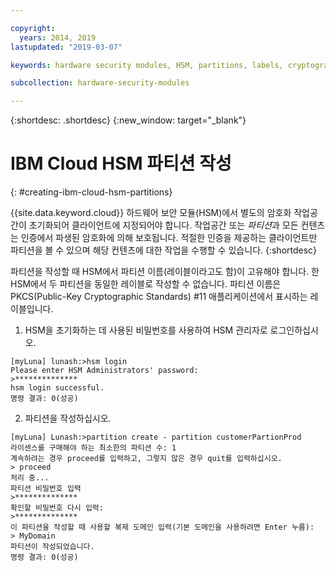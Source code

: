 ```yaml
---

copyright:
  years: 2014, 2019
lastupdated: "2019-03-07"

keywords: hardware security modules, HSM, partitions, labels, cryptographic, keys,

subcollection: hardware-security-modules

---
```


{:shortdesc: .shortdesc}
{:new_window: target="_blank"}

# IBM Cloud HSM 파티션 작성
{: #creating-ibm-cloud-hsm-partitions}

{{site.data.keyword.cloud}} 하드웨어 보안 모듈(HSM)에서 별도의 암호화 작업공간이 초기화되어 클라이언트에 지정되어야 합니다. 작업공간 또는 *파티션*과 모든 컨텐츠는 인증에서 파생된 암호화에 의해 보호됩니다. 적절한 인증을 제공하는 클라이언트만 파티션을 볼 수 있으며 해당 컨텐츠에 대한 작업을 수행할 수 있습니다.
{:shortdesc}

파티션을 작성할 때 HSM에서 파티션 이름(레이블이라고도 함)이 고유해야 합니다. 한 HSM에서 두 파티션을 동일한 레이블로 작성할 수 없습니다. 파티션 이름은 PKCS(Public-Key Cryptographic Standards) #11 애플리케이션에서 표시하는 레이블입니다.

1. HSM을 초기화하는 데 사용된 비밀번호를 사용하여 HSM 관리자로 로그인하십시오.
```
[myLuna] lunash:>hsm login
Please enter HSM Administrators' password:
>**************
hsm login successful.
명령 결과: 0(성공)
```
2. 파티션을 작성하십시오.
```
[myLuna] Lunash:>partition create - partition customerPartionProd
라이센스를 구매해야 하는 최소한의 파티션 수: 1
계속하려는 경우 proceed를 입력하고, 그렇지 않은 경우 quit를 입력하십시오.
> proceed
처리 중...
파티션 비밀번호 입력
>**************
확인할 비밀번호 다시 입력:
>**************
이 파티션을 작성할 때 사용할 복제 도메인 입력(기본 도메인을 사용하려면 Enter 누름):
> MyDomain
파티션이 작성되었습니다.
명령 결과: 0(성공)
```

